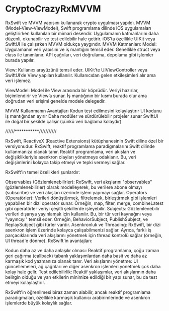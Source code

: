# CryptoCrazyRxMVVM
RxSwift ve MVVM yapısını kullanarak crypto uygulması yapıldı.
MVVM (Model-View-ViewModel), Swift programlama dilinde iOS uygulamaları geliştirirken kullanılan bir mimari desendir. Uygulamanın katmanlarını daha düzenli, okunabilir ve test edilebilir hale getirir. iOS’ta özellikle UIKit veya SwiftUI ile çalışırken MVVM oldukça yaygındır.
MVVM Katmanları:
Model:
Uygulamanın veri yapısını ve iş mantığını temsil eder.
Genellikle struct veya class ile tanımlanır.
API çağrıları, veri doğrulama, depolama gibi işlemler burada yapılır.

View:
Kullanıcı arayüzünü temsil eder.
UIKit’te UIViewController veya SwiftUI’de View yapıları kullanılır.
Kullanıcıdan gelen etkileşimleri alır ama veri işlemez.

ViewModel:
Model ile View arasında bir köprüdür.
Veriyi hazırlar, biçimlendirir ve View’a sunar.
İş mantığının bir kısmı burada olur ama doğrudan veri erişimi genelde modele delegedir.

MVVM Kullanmanın Avantajları
Kodun test edilmesini kolaylaştırır
UI kodunu iş mantığından ayırır
Daha modüler ve sürdürülebilir projeler sunar
SwiftUI ile doğal bir şekilde çalışır (çünkü veri bağlama kolaydır)

//////***********///////////

RxSwift, ReactiveX (Reactive Extensions) kütüphanesinin Swift diline özel bir versiyonudur. RxSwift, reaktif programlama paradigmalarını Swift dilinde kullanmanıza olanak tanır. Reaktif programlama, veri akışları ve değişiklikleriyle asenkron olayları yönetmeye odaklanır. Bu, veri değişimlerini kolayca takip etmeyi ve tepki vermeyi sağlar.

RxSwift'in temel özellikleri şunlardır:

Observables (Gözlemlenebilirler): RxSwift, veri akışlarını "observables" (gözlemlenebilirler) olarak modelleyerek, bu verilere abone olmayı (subscribe) ve veri akışları üzerinde işlem yapmayı sağlar.
Operators (Operatörler): Verileri dönüştürmek, filtrelemek, birleştirmek gibi işlemleri yapabilen bir dizi operatör sunar. Örneğin, map, filter, merge, combineLatest gibi operatörler veriyi çeşitli şekillerde işleyebilir.
Subjects: Gözlemlenebilir verileri dışarıya yayınlamak için kullanılır. Bu, bir tür veri kaynağını veya "yayıncıyı" temsil eder. Örneğin, BehaviorSubject, PublishSubject, ve ReplaySubject gibi türler vardır.
Asenkronluk ve Threading: RxSwift, bir dizi asenkron işlem üzerinde kolayca çalışabilmenizi sağlar. Ayrıca, farklı iş parçacıklarında veri akışlarını yönetmek için thread kontrolü sağlar (örneğin, UI thread'e dönme).
RxSwift'in avantajları:

Kodun daha az ve daha anlaşılır olması: Reaktif programlama, çoğu zaman geri çağırma (callback) tabanlı yaklaşımlardan daha basit ve daha az karmaşık kod yazmanıza olanak tanır.
Veri akışlarını yönetme: UI güncellemeleri, ağ çağrıları ve diğer asenkron işlemleri yönetmek çok daha kolay hale gelir.
Test edilebilirlik: Reaktif yaklaşımlar, veri akışlarının daha belirgin olduğu ve yan etkilerin minimize edildiği bir yapı sunar, bu da test etmeyi kolaylaştırır.

RxSwift'in öğrenilmesi biraz zaman alabilir, ancak reaktif programlama paradigmaları, özellikle karmaşık kullanıcı arabirimlerinde ve asenkron işlemlerde büyük kolaylık sağlar.
 
